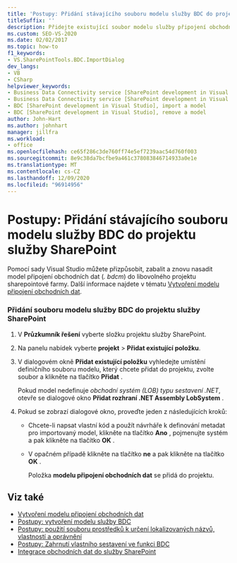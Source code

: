 ```yaml
---
title: 'Postupy: Přidání stávajícího souboru modelu služby BDC do projektu služby SharePoint | Microsoft Docs'
titleSuffix: ''
description: Přidejte existující soubor modelu služby připojení obchodních dat (BDC) do projektu služby SharePoint v aplikaci Visual Studio, abyste mohli upravit, zabalit a znovu nasadit model služby BDC.
ms.custom: SEO-VS-2020
ms.date: 02/02/2017
ms.topic: how-to
f1_keywords:
- VS.SharePointTools.BDC.ImportDialog
dev_langs:
- VB
- CSharp
helpviewer_keywords:
- Business Data Connectivity service [SharePoint development in Visual Studio], import a model
- Business Data Connectivity service [SharePoint development in Visual Studio], reuse a model
- BDC [SharePoint development in Visual Studio], import a model
- BDC [SharePoint development in Visual Studio], remove a model
author: John-Hart
ms.author: johnhart
manager: jillfra
ms.workload:
- office
ms.openlocfilehash: ce65f286c3de760ff74e5ef7239aac54d760f003
ms.sourcegitcommit: 8e9c38da7bcfbe9a461c378083846714933a0e1e
ms.translationtype: MT
ms.contentlocale: cs-CZ
ms.lasthandoff: 12/09/2020
ms.locfileid: "96914956"
---
```

# <a name="how-to-add-an-existing-bdc-model-file-to-a-sharepoint-project"></a>Postupy: Přidání stávajícího souboru modelu služby BDC do projektu služby SharePoint
  Pomocí sady Visual Studio můžete přizpůsobit, zabalit a znovu nasadit model připojení obchodních dat (*. bdcm*) do libovolného projektu sharepointové farmy. Další informace najdete v tématu [Vytvoření modelu připojení obchodních dat](../sharepoint/creating-a-business-data-connectivity-model.md).

### <a name="to-add-a-bdc-model-file-to-a-sharepoint-project"></a>Přidání souboru modelu služby BDC do projektu služby SharePoint

1. V **Průzkumník řešení** vyberte složku projektu služby SharePoint.

2. Na panelu nabídek vyberte **projekt**  >  **Přidat existující položku**.

3. V dialogovém okně **Přidat existující položku** vyhledejte umístění definičního souboru modelu, který chcete přidat do projektu, zvolte soubor a klikněte na tlačítko **Přidat** .

    Pokud model nedefinuje *obchodní systém (LOB) typu sestavení .NET*, otevře se dialogové okno **Přidat rozhraní .NET Assembly LobSystem** .

4. Pokud se zobrazí dialogové okno, proveďte jeden z následujících kroků:

   - Chcete-li napsat vlastní kód a použít návrháře k definování metadat pro importovaný model, klikněte na tlačítko **Ano** , pojmenujte systém a pak klikněte na tlačítko **OK** .

   - V opačném případě klikněte na tlačítko **ne** a pak klikněte na tlačítko **OK** .

     Položka **modelu připojení obchodních dat** se přidá do projektu.

## <a name="see-also"></a>Viz také
- [Vytvoření modelu připojení obchodních dat](../sharepoint/creating-a-business-data-connectivity-model.md)
- [Postupy: vytvoření modelu služby BDC](../sharepoint/how-to-create-a-bdc-model.md)
- [Postupy: použití souboru prostředků k určení lokalizovaných názvů, vlastností a oprávnění](../sharepoint/how-to-use-a-resource-file-to-specify-localized-names-properties-and-permissions.md)
- [Postupy: Zahrnutí vlastního sestavení ve funkci BDC](../sharepoint/how-to-include-a-custom-assembly-in-a-bdc-feature.md)
- [Integrace obchodních dat do služby SharePoint](../sharepoint/integrating-business-data-into-sharepoint.md)

